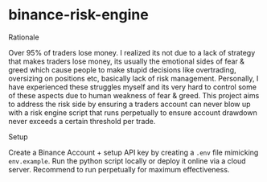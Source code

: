 # binance-risk-engine

Rationale

Over 95% of traders lose money. I realized its not due to a lack of strategy that makes traders lose money, its usually the emotional sides of fear & greed which cause people to make stupid decisions like overtrading, oversizing on positions etc, basically lack of risk management. Personally, I have experienced these struggles myself and its very hard to control some of these aspects due to human weakness of fear & greed. This project aims to address the risk side by ensuring a traders account can never blow up with a risk engine script that runs perpetually to ensure account drawdown never exceeds a certain threshold per trade.

Setup

Create a Binance Account + setup API key by creating a `.env` file mimicking `env.example`. Run the python script locally or deploy it online via a cloud server. Recommend to run perpetually for maximum effectiveness.